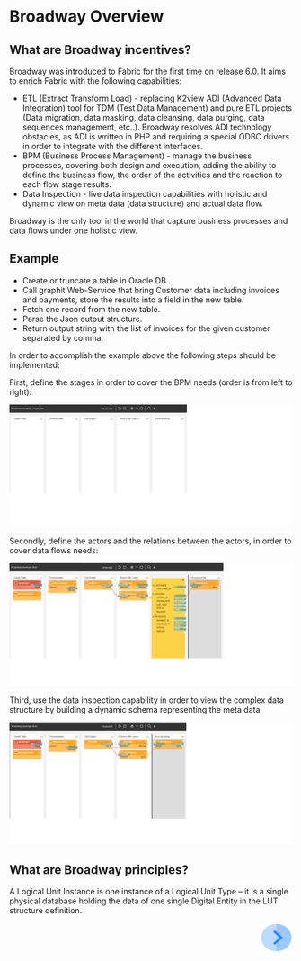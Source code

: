 # Broadway Overview

## What are Broadway incentives?
Broadway was introduced to Fabric for the first time on release 6.0. It aims to enrich Fabric with the following capabilities:

* ETL (Extract Transform Load) - replacing K2view ADI (Advanced Data Integration) tool for TDM (Test Data Management) and pure ETL projects (Data migration, data masking, data cleansing, data purging, data sequences management, etc..). Broadway resolves ADI technology obstacles, as ADI is written in PHP and requiring a special ODBC drivers in order to integrate with the different interfaces.
* BPM (Business Process Management) - manage the business processes, covering both design and execution, adding the ability to define the business flow, the order of the activities and the reaction to each flow stage results.
* Data Inspection - live data inspection capabilities with holistic and dynamic view on meta data (data structure) and actual data flow.

Broadway is the only tool in the world that capture business processes and data flows under one holistic view.

## Example

* Create or truncate a table in Oracle DB.
* Call graphit Web-Service that bring Customer data including invoices and payments, store the results into a field in the new table.
* Fetch one record from the new table.
* Parse the Json output structure.
* Return output string with the list of invoices for the given customer separated by comma.

In order to accomplish the example above the following steps should be implemented:

First, define the stages in order to cover the BPM needs (order is from left to right):

![image](/articles/99_Broadway/images/Broadway_stages.png)

Secondly, define the actors and the relations between the actors, in order to cover data flows needs:

![image](/articles/99_Broadway/images/Broadway_full.png)

Third, use the data inspection capability in order to view the complex data structure by building a dynamic schema representing the meta data

![image](/articles/99_Broadway/images/Broadway_without_inspection.png)

## What are Broadway principles?
A Logical Unit Instance is one instance of a Logical Unit Type – it is a single physical database holding the data of one single Digital Entity in the LUT structure definition.


[<img align="right" width="60" height="54" src="/articles/images/Next.png">](/articles/03_logical_units/02_create_a_logical_unit_flow.md)
